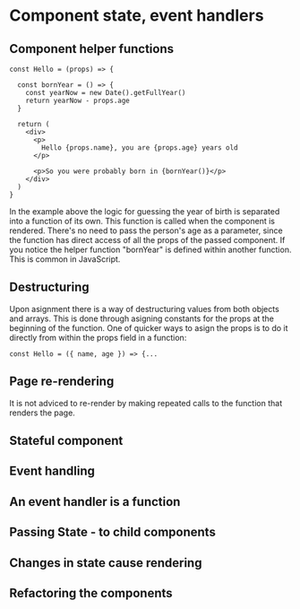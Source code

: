 # Component state, event handlers

## Component helper functions
```
const Hello = (props) => {

  const bornYear = () => {
    const yearNow = new Date().getFullYear()
    return yearNow - props.age
  }

  return (
    <div>
      <p>
        Hello {props.name}, you are {props.age} years old
      </p>

      <p>So you were probably born in {bornYear()}</p>
    </div>
  )
}
```
In the example above the logic for guessing the year of birth is separated into a function of its own. This function is called when the component is rendered. There's no need to pass the person's age as a parameter, since the function has direct access of all the props of the passed component. If you notice the helper function "bornYear" is defined within another function. This is common in JavaScript.

## Destructuring
Upon asignment there is a way of destructuring values from both objects and arrays. This is done through asigning constants for the props at the beginning of the function. One of quicker ways to asign the props is to do it directly from within the props field in a function:
```
const Hello = ({ name, age }) => {...
```
## Page re-rendering
It is not adviced to re-render by making repeated calls to the function that renders the page.

## Stateful component

## Event handling

## An event handler is a function

## Passing State - to child components

## Changes in state cause rendering

## Refactoring the components
